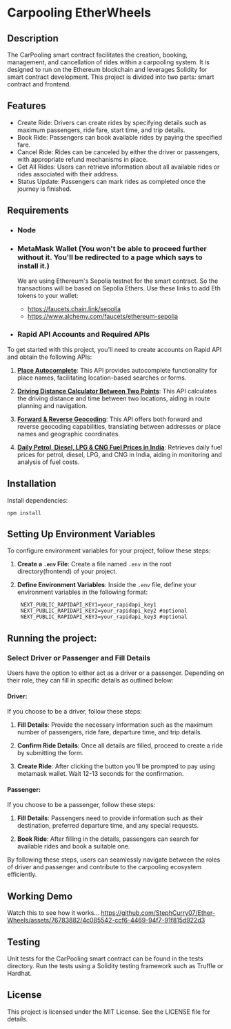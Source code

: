 # Carpooling EtherWheels
## Description
The CarPooling smart contract facilitates the creation, booking, management, and cancellation of rides within a carpooling system. It is designed to run on the Ethereum blockchain and leverages Solidity for smart contract development. This project is divided into two parts: smart contract and frontend.

## Features

- Create Ride: Drivers can create rides by specifying details such as maximum passengers, ride fare, start time, and trip details.
- Book Ride: Passengers can book available rides by paying the specified fare.
- Cancel Ride: Rides can be canceled by either the driver or passengers, with appropriate refund mechanisms in place.
- Get All Rides: Users can retrieve information about all available rides or rides associated with their address.
- Status Update: Passengers can mark rides as completed once the journey is finished.

## Requirements
- ### Node
- ### MetaMask Wallet (You won't be able to proceed further without it. You'll be redirected to a page which says to install it.)
    We are using Ethereum's Sepolia testnet for the smart contract. So the transactions will be based on Sepolia Ethers.
    Use these links to add Eth tokens to your wallet:
   - https://faucets.chain.link/sepolia
   - https://www.alchemy.com/faucets/ethereum-sepolia
 
- ### Rapid API Accounts and Required APIs

To get started with this project, you'll need to create accounts on Rapid API and obtain the following APIs:

1. **[Place Autocomplete](https://rapidapi.com/IRCTCAPI/api/place-autocomplete1)**:
   This API provides autocomplete functionality for place names, facilitating location-based searches or forms.

2. **[Driving Distance Calculator Between Two Points](https://rapidapi.com/alreadycoded/api/driving-distance-calculator-between-two-points)**:
   This API calculates the driving distance and time between two locations, aiding in route planning and navigation.

3. **[Forward & Reverse Geocoding](https://rapidapi.com/GeocodeSupport/api/forward-reverse-geocoding)**:
   This API offers both forward and reverse geocoding capabilities, translating between addresses or place names and geographic coordinates.

4. **[Daily Petrol, Diesel, LPG & CNG Fuel Prices in India](https://rapidapi.com/mi8y-mi8y-default/api/daily-petrol-diesel-lpg-cng-fuel-prices-in-india)**:
   Retrieves daily fuel prices for petrol, diesel, LPG, and CNG in India, aiding in monitoring and analysis of fuel costs.


## Installation

Install dependencies:
```
npm install
```

## Setting Up Environment Variables

To configure environment variables for your project, follow these steps:

1. **Create a `.env` File**: 
   Create a file named `.env` in the root directory(frontend) of your project.

2. **Define Environment Variables**:
   Inside the `.env` file, define your environment variables in the following format:
   ```
    NEXT_PUBLIC_RAPIDAPI_KEY1=your_rapidapi_key1
    NEXT_PUBLIC_RAPIDAPI_KEY2=your_rapidapi_key2 #optional
    NEXT_PUBLIC_RAPIDAPI_KEY3=your_rapidapi_key3 #optional
   ```
## Running the project:

### Select Driver or Passenger and Fill Details

Users have the option to either act as a driver or a passenger. Depending on their role, they can fill in specific details as outlined below:

#### Driver:

If you choose to be a driver, follow these steps:

1. **Fill Details**: Provide the necessary information such as the maximum number of passengers, ride fare, departure time, and trip details.
   
2. **Confirm Ride Details**: Once all details are filled, proceed to create a ride by submitting the form.
   
3. **Create Ride**: After clicking the button you'll be prompted to pay using metamask wallet. Wait 12-13 seconds for the confirmation.

#### Passenger:

If you choose to be a passenger, follow these steps:

1. **Fill Details**: Passengers need to provide information such as their destination, preferred departure time, and any special requests.

2. **Book Ride**: After filling in the details, passengers can search for available rides and book a suitable one.

By following these steps, users can seamlessly navigate between the roles of driver and passenger and contribute to the carpooling ecosystem efficiently.

## Working Demo

Watch this to see how it works...
https://github.com/StephCurry07/Ether-Wheels/assets/76783882/4c085542-ccf6-4469-94f7-91f815d922d3

## Testing
Unit tests for the CarPooling smart contract can be found in the tests directory. Run the tests using a Solidity testing framework such as Truffle or Hardhat.

## License
This project is licensed under the MIT License. See the LICENSE file for details.



